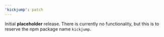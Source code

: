 ```yaml
---
'kickjump': patch
---
```


Initial **placeholder** release. There is currently no functionality, but this is to reserve the npm package name `kickjump`.
